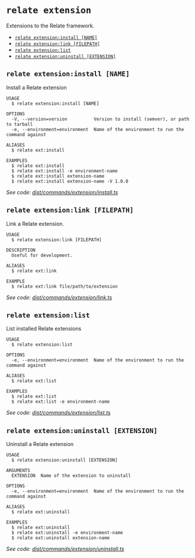 `relate extension`
==================

Extensions to the Relate framework.

* [`relate extension:install [NAME]`](#relate-extensioninstall-name)
* [`relate extension:link [FILEPATH]`](#relate-extensionlink-filepath)
* [`relate extension:list`](#relate-extensionlist)
* [`relate extension:uninstall [EXTENSION]`](#relate-extensionuninstall-extension)

## `relate extension:install [NAME]`

Install a Relate extension

```
USAGE
  $ relate extension:install [NAME]

OPTIONS
  -V, --version=version          Version to install (semver), or path to tarball
  -e, --environment=environment  Name of the environment to run the command against

ALIASES
  $ relate ext:install

EXAMPLES
  $ relate ext:install
  $ relate ext:install -e environment-name
  $ relate ext:install extension-name
  $ relate ext:install extension-name -V 1.0.0
```

_See code: [dist/commands/extension/install.ts](https://github.com/neo4j-devtools/relate/blob/v1.0.4-alpha.3/packages/cli/src/commands/extension/install.ts)_

## `relate extension:link [FILEPATH]`

Link a Relate extension.

```
USAGE
  $ relate extension:link [FILEPATH]

DESCRIPTION
  Useful for development.

ALIASES
  $ relate ext:link

EXAMPLE
  $ relate ext:link file/path/to/extension
```

_See code: [dist/commands/extension/link.ts](https://github.com/neo4j-devtools/relate/blob/v1.0.4-alpha.3/packages/cli/src/commands/extension/link.ts)_

## `relate extension:list`

List installed Relate extensions

```
USAGE
  $ relate extension:list

OPTIONS
  -e, --environment=environment  Name of the environment to run the command against

ALIASES
  $ relate ext:list

EXAMPLES
  $ relate ext:list
  $ relate ext:list -e environment-name
```

_See code: [dist/commands/extension/list.ts](https://github.com/neo4j-devtools/relate/blob/v1.0.4-alpha.3/packages/cli/src/commands/extension/list.ts)_

## `relate extension:uninstall [EXTENSION]`

Uninstall a Relate extension

```
USAGE
  $ relate extension:uninstall [EXTENSION]

ARGUMENTS
  EXTENSION  Name of the extension to uninstall

OPTIONS
  -e, --environment=environment  Name of the environment to run the command against

ALIASES
  $ relate ext:uninstall

EXAMPLES
  $ relate ext:uninstall
  $ relate ext:uninstall -e environment-name
  $ relate ext:uninstall extension-name
```

_See code: [dist/commands/extension/uninstall.ts](https://github.com/neo4j-devtools/relate/blob/v1.0.4-alpha.3/packages/cli/src/commands/extension/uninstall.ts)_
